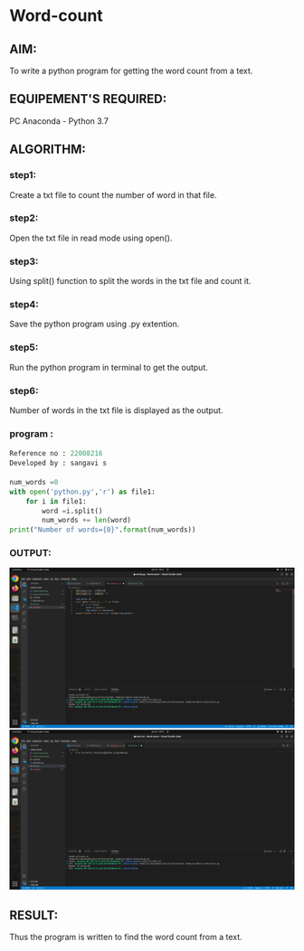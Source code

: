 # Word-count

## AIM:

To write a python program for getting the word count from a text.

## EQUIPEMENT'S REQUIRED:

PC
Anaconda - Python 3.7

## ALGORITHM: 

### step1:

Create a txt file to count the number of word in that file.

### step2:

Open the txt file in read mode using open().

### step3:

Using split() function to split the words in the txt file and count it.

### step4:

Save the python program using .py extention.

### step5:

Run the python program in terminal to get the output.

### step6:

Number of words in the txt file is displayed as the output.

### program :
``` python
Reference no : 22008216
Developed by : sangavi s

num_words =0
with open('python.py','r') as file1:
    for i in file1:
        word =i.split()
        num_words += len(word)
print("Number of words={0}".format(num_words))
```

### OUTPUT:

![](./word.png)
![](./word1.png)

## RESULT:

Thus the program is written to find the word count from a text.
